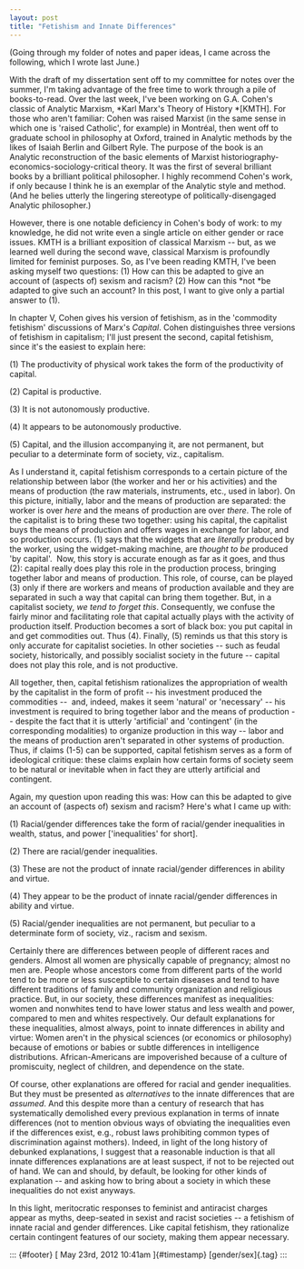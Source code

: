 ```yaml
---
layout: post
title: "Fetishism and Innate Differences"
---
```



(Going through my folder of notes and paper ideas, I came across the following, which I wrote last June.)

With the draft of my dissertation sent off to my committee for notes over the summer, I'm taking advantage of the free time to work through a pile of books-to-read. Over the last week, I've been working on G.A. Cohen's classic of Analytic Marxism, *Karl Marx's Theory of History *\[KMTH\]. For those who aren't familiar: Cohen was raised Marxist (in the same sense in which one is 'raised Catholic', for example) in Montréal, then went off to graduate school in philosophy at Oxford, trained in Analytic methods by the likes of Isaiah Berlin and Gilbert Ryle. The purpose of the book is an Analytic reconstruction of the basic elements of Marxist historiography-economics-sociology-critical theory. It was the first of several brilliant books by a brilliant political philosopher. I highly recommend Cohen's work, if only because I think he is an exemplar of the Analytic style and method. (And he belies utterly the lingering stereotype of politically-disengaged Analytic philosopher.)

However, there is one notable deficiency in Cohen's body of work: to my knowledge, he did not write even a single article on either gender or race issues. KMTH is a brilliant exposition of classical Marxism -- but, as we learned well during the second wave, classical Marxism is profoundly limited for feminist purposes. So, as I've been reading KMTH, I've been asking myself two questions: (1) How can this be adapted to give an account of (aspects of) sexism and racism? (2) How can this *not *be adapted to give such an account? In this post, I want to give only a partial answer to (1).

In chapter V, Cohen gives his version of fetishism, as in the 'commodity fetishism' discussions of Marx's *Capital*. Cohen distinguishes three versions of fetishism in capitalism; I'll just present the second, capital fetishism, since it's the easiest to explain here:

\(1) The productivity of physical work takes the form of the productivity of capital.

\(2) Capital is productive.

\(3) It is not autonomously productive.

\(4) It appears to be autonomously productive.

\(5) Capital, and the illusion accompanying it, are not permanent, but peculiar to a determinate form of society, viz., capitalism.

As I understand it, capital fetishism corresponds to a certain picture of the relationship between labor (the worker and her or his activities) and the means of production (the raw materials, instruments, etc., used in labor). On this picture, initially, labor and the means of production are separated: the worker is over *here* and the means of production are over *there*. The role of the capitalist is to bring these two together: using his capital, the capitalist buys the means of production and offers wages in exchange for labor, and so production occurs. (1) says that the widgets that are *literally* produced by the worker, using the widget-making machine, are *thought to be* produced 'by capital'.  Now, this story is accurate enough as far as it goes, and thus (2): capital really does play this role in the production process, bringing together labor and means of production. This role, of course, can be played (3) only if there are workers and means of production available and they are separated in such a way that capital can bring them together. But, in a capitalist society, *we tend to forget this*. Consequently, we confuse the fairly minor and facilitating role that capital actually plays with the activity of production itself. Production becomes a sort of black box: you put capital in and get commodities out. Thus (4). Finally, (5) reminds us that this story is only accurate for capitalist societies. In other societies -- such as feudal society, historically, and possibly socialist society in the future -- capital does not play this role, and is not productive.  

All together, then, capital fetishism rationalizes the appropriation of wealth by the capitalist in the form of profit -- his investment produced the commodities --  and, indeed, makes it seem 'natural' or 'necessary' -- his investment is required to bring together labor and the means of production -- despite the fact that it is utterly 'artificial' and 'contingent' (in the corresponding modalities) to organize production in this way -- labor and the means of production aren't separated in other systems of production. Thus, if claims (1-5) can be supported, capital fetishism serves as a form of ideological critique: these claims explain how certain forms of society seem to be natural or inevitable when in fact they are utterly artificial and contingent.

Again, my question upon reading this was: How can this be adapted to give an account of (aspects of) sexism and racism? Here's what I came up with:

\(1) Racial/gender differences take the form of racial/gender inequalities in wealth, status, and power \['inequalities' for short\].

\(2) There are racial/gender inequalities.

\(3) These are not the product of innate racial/gender differences in ability and virtue.

\(4) They appear to be the product of innate racial/gender differences in ability and virtue.

\(5) Racial/gender inequalities are not permanent, but peculiar to a determinate form of society, viz., racism and sexism.

Certainly there are differences between people of different races and genders. Almost all women are physically capable of pregnancy; almost no men are. People whose ancestors come from different parts of the world tend to be more or less susceptible to certain diseases and tend to have different traditions of family and community organization and religious practice. But, in our society, these differences manifest as inequalities: women and nonwhites tend to have lower status and less wealth and power, compared to men and whites respectively. Our default explanations for these inequalities, almost always, point to innate differences in ability and virtue: Women aren't in the physical sciences (or economics or philosophy) because of emotions or babies or subtle differences in intelligence distributions. African-Americans are impoverished because of a culture of promiscuity, neglect of children, and dependence on the state.

Of course, other explanations are offered for racial and gender inequalities. But they must be presented as *alternatives* to the innate differences that are *assumed*. And this despite more than a century of research that has systematically demolished every previous explanation in terms of innate differences (not to mention obvious ways of obviating the inequalities even if the differences exist, e.g., robust laws prohibiting common types of discrimination against mothers). Indeed, in light of the long history of debunked explanations, I suggest that a reasonable induction is that all innate differences explanations are at least suspect, if not to be rejected out of hand. We can and should, by default, be looking for other kinds of explanation -- and asking how to bring about a society in which these inequalities do not exist anyways.

In this light, meritocratic responses to feminist and antiracist charges appear as myths, deep-seated in sexist and racist societies -- a fetishism of innate racial and gender differences. Like capital fetishism, they rationalize certain contingent features of our society, making them appear necessary.  

::: {#footer}
[ May 23rd, 2012 10:41am ]{#timestamp} [gender/sex]{.tag}
:::
